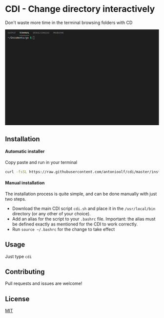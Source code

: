 # CDI - Change directory interactively

Don't waste more time in the terminal browsing folders with CD

![CDI in action](img/gif.gif)

## Installation

#### Automatic installer

Copy paste and run in your terminal
```bash
curl -fsSL https://raw.githubusercontent.com/antonioolf/cdi/master/install.sh | bash
```

#### Manual installation
The installation process is quite simple, and can be done manually with just two steps.

- Download the main CDI script `cdi.sh` and place it in the `/usr/local/bin` directory (or any other of your choice).
- Add an alias for the script to your `.bashrc` file. Important: the alias must be defined exactly as mentioned for the CDI to work correctly.
- Run `source ~/.bashrc` for the change to take effect

## Usage

Just type `cdi`

## Contributing
Pull requests and issues are welcome!

## License
[MIT](https://opensource.org/licenses/MIT)
